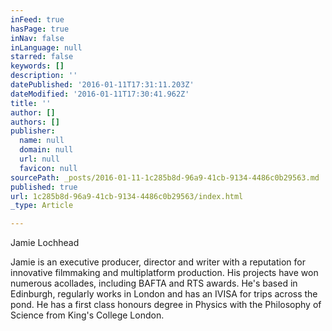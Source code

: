 ```yaml
---
inFeed: true
hasPage: true
inNav: false
inLanguage: null
starred: false
keywords: []
description: ''
datePublished: '2016-01-11T17:31:11.203Z'
dateModified: '2016-01-11T17:30:41.962Z'
title: ''
author: []
authors: []
publisher:
  name: null
  domain: null
  url: null
  favicon: null
sourcePath: _posts/2016-01-11-1c285b8d-96a9-41cb-9134-4486c0b29563.md
published: true
url: 1c285b8d-96a9-41cb-9134-4486c0b29563/index.html
_type: Article

---
```

Jamie Lochhead

Jamie is an executive producer, director and writer with a reputation for innovative filmmaking and multiplatform production. His projects have won numerous acollades, including BAFTA and RTS awards. He's based in Edinburgh, regularly works in London and has an IVISA for trips across the pond. He has a first class honours degree in Physics with the Philosophy of Science from King's College London.